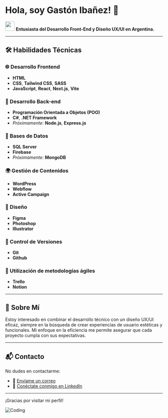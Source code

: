 # Hola, soy Gastón Ibañez! 🚀

<img src="https://cdn.icon-icons.com/icons2/1694/PNG/512/arargentinaflag_111670.png" width="30px"> **Entusiasta del Desarrollo Front-End y Diseño UX/UI en Argentina.**

---

## 🛠️ Habilidades Técnicas

### 🌐 Desarrollo Frontend
- **HTML**
- **CSS**, **Tailwind CSS**, **SASS**
- **JavaScript**, **React**, **Next.js**, **Vite**

### 🔨 Desarrollo Back-end
- **Programación Orientada a Objetos (POO)**
- **C#**, **.NET Framework**
- *Próximamente*: **Node.js**, **Express.js**

### 💾 Bases de Datos
- **SQL Server**
- **Firebase**
- *Próximamente*: **MongoDB**

### 🌍 Gestión de Contenidos
- **WordPress**
- **Webflow**
- **Active Campaign**

### 🎨 Diseño
- **Figma**
- **Photoshop**
- **Illustrator**

### 🔄 Control de Versiones
- **Git**
- **Github**

### 🚀 Utilización de metodologías ágiles
- **Trello**
- **Notion**

---

## 📌 Sobre Mí

Estoy  interesado en combinar el desarrollo técnico con un diseño UX/UI eficaz, siempre en la búsqueda de crear experiencias de usuario estéticas y funcionales. Mi enfoque en la eficiencia me permite asegurar que cada proyecto cumpla con sus expectativas.

---

## 📬 Contacto

No dudes en contactarme:

- 📧 [Envíame un correo](mailto:gastonibanezcv@gmail.com)
- 🔗 [Conéctate conmigo en LinkedIn](https://www.linkedin.com/in/gastonibanezdev/)

---

¡Gracias por visitar mi perfil!

![Coding](https://i.giphy.com/xx0JzzsBXzcMK542tx.webp)
